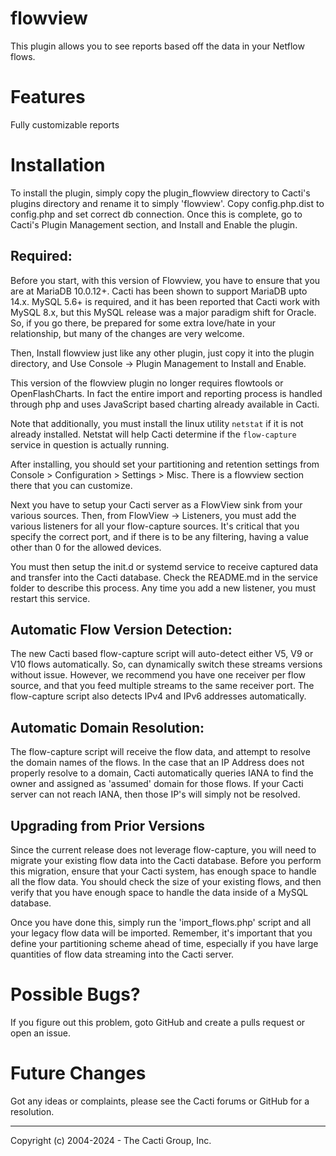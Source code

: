# flowview

This plugin allows you to see reports based off the data in your Netflow flows.

# Features

Fully customizable reports

# Installation
To install the plugin, simply copy the plugin_flowview directory to Cacti's plugins
directory and rename it to simply 'flowview'.
Copy config.php.dist to config.php and set correct db connection.
Once this is complete, go to Cacti's Plugin Management section, and Install 
and Enable the plugin.

## Required:

Before you start, with this version of Flowview, you have to ensure that you are
at MariaDB 10.0.12+.  Cacti has been shown to support MariaDB upto 14.x. MySQL
5.6+ is required, and it has been reported that Cacti work with MySQL 8.x, but
this MySQL release was a major paradigm shift for Oracle.  So, if you go there,
be prepared for some extra love/hate in your relationship, but many of the
changes are very welcome.

Then, Install flowview just like any other plugin, just copy it into the plugin
directory, and Use Console -> Plugin Management to Install and Enable.

This version of the flowview plugin no longer requires flowtools or
OpenFlashCharts.  In fact the entire import and reporting process is handled
through php and uses JavaScript based charting already available in Cacti.

Note that additionally, you must install the linux utility `netstat` if it is
not already installed.  Netstat will help Cacti determine if the `flow-capture`
service in question is actually running.

After installing, you should set your partitioning and retention settings from
Console > Configuration > Settings > Misc.  There is a flowview section there
that you can customize.

Next you have to setup your Cacti server as a FlowView sink from your various
sources.  Then, from FlowView -> Listeners, you must add the various listeners
for all your flow-capture sources.  It's critical that you specify the correct
port, and if there is to be any filtering, having a value other than 0 for the
allowed devices.

You must then setup the init.d or systemd service to receive captured data and
transfer into the Cacti database.  Check the README.md in the service folder to
describe this process.  Any time you add a new listener, you must restart this
service.

## Automatic Flow Version Detection:

The new Cacti based flow-capture script will auto-detect either V5, V9 or V10
flows automatically.  So, can dynamically switch these streams versions without
issue.  However, we recommend you have one receiver per flow source, and that
you feed multiple streams to the same receiver port.  The flow-capture script
also detects IPv4 and IPv6 addresses automatically.

## Automatic Domain Resolution:

The flow-capture script will receive the flow data, and attempt to resolve the
domain names of the flows.  In the case that an IP Address does not properly
resolve to a domain, Cacti automatically queries IANA to find the owner and
assigned as 'assumed' domain for those flows.  If your Cacti server can not
reach IANA, then those IP's will simply not be resolved.

## Upgrading from Prior Versions

Since the current release does not leverage flow-capture, you will need to
migrate your existing flow data into the Cacti database.  Before you perform
this migration, ensure that your Cacti system, has enough space to handle all
the flow data.  You should check the size of your existing flows, and then
verify that you have enough space to handle the data inside of a MySQL database.

Once you have done this, simply run the 'import_flows.php' script and all your
legacy flow data will be imported.  Remember, it's important that you define
your partitioning scheme ahead of time, especially if you have large quantities
of flow data streaming into the Cacti server.

# Possible Bugs?

If you figure out this problem, goto GitHub and create a pulls request or open
an issue.

# Future Changes

Got any ideas or complaints, please see the Cacti forums or GitHub for a
resolution.

-----------------------------------------------
Copyright (c) 2004-2024 - The Cacti Group, Inc.
